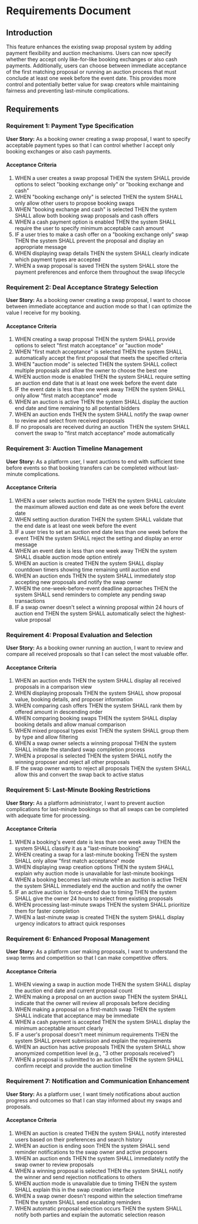 # Requirements Document

## Introduction

This feature enhances the existing swap proposal system by adding payment flexibility and auction mechanisms. Users can now specify whether they accept only like-for-like booking exchanges or also cash payments. Additionally, users can choose between immediate acceptance of the first matching proposal or running an auction process that must conclude at least one week before the event date. This provides more control and potentially better value for swap creators while maintaining fairness and preventing last-minute complications.

## Requirements

### Requirement 1: Payment Type Specification

**User Story:** As a booking owner creating a swap proposal, I want to specify acceptable payment types so that I can control whether I accept only booking exchanges or also cash payments.

#### Acceptance Criteria

1. WHEN a user creates a swap proposal THEN the system SHALL provide options to select "booking exchange only" or "booking exchange and cash"
2. WHEN "booking exchange only" is selected THEN the system SHALL only allow other users to propose booking swaps
3. WHEN "booking exchange and cash" is selected THEN the system SHALL allow both booking swap proposals and cash offers
4. WHEN a cash payment option is enabled THEN the system SHALL require the user to specify minimum acceptable cash amount
5. IF a user tries to make a cash offer on a "booking exchange only" swap THEN the system SHALL prevent the proposal and display an appropriate message
6. WHEN displaying swap details THEN the system SHALL clearly indicate which payment types are accepted
7. WHEN a swap proposal is saved THEN the system SHALL store the payment preferences and enforce them throughout the swap lifecycle

### Requirement 2: Deal Acceptance Strategy Selection

**User Story:** As a booking owner creating a swap proposal, I want to choose between immediate acceptance and auction mode so that I can optimize the value I receive for my booking.

#### Acceptance Criteria

1. WHEN creating a swap proposal THEN the system SHALL provide options to select "first match acceptance" or "auction mode"
2. WHEN "first match acceptance" is selected THEN the system SHALL automatically accept the first proposal that meets the specified criteria
3. WHEN "auction mode" is selected THEN the system SHALL collect multiple proposals and allow the owner to choose the best one
4. WHEN auction mode is enabled THEN the system SHALL require setting an auction end date that is at least one week before the event date
5. IF the event date is less than one week away THEN the system SHALL only allow "first match acceptance" mode
6. WHEN an auction is active THEN the system SHALL display the auction end date and time remaining to all potential bidders
7. WHEN an auction ends THEN the system SHALL notify the swap owner to review and select from received proposals
8. IF no proposals are received during an auction THEN the system SHALL convert the swap to "first match acceptance" mode automatically

### Requirement 3: Auction Timeline Management

**User Story:** As a platform user, I want auctions to end with sufficient time before events so that booking transfers can be completed without last-minute complications.

#### Acceptance Criteria

1. WHEN a user selects auction mode THEN the system SHALL calculate the maximum allowed auction end date as one week before the event date
2. WHEN setting auction duration THEN the system SHALL validate that the end date is at least one week before the event
3. IF a user tries to set an auction end date less than one week before the event THEN the system SHALL reject the setting and display an error message
4. WHEN an event date is less than one week away THEN the system SHALL disable auction mode option entirely
5. WHEN an auction is created THEN the system SHALL display countdown timers showing time remaining until auction end
6. WHEN an auction ends THEN the system SHALL immediately stop accepting new proposals and notify the swap owner
7. WHEN the one-week-before-event deadline approaches THEN the system SHALL send reminders to complete any pending swap transactions
8. IF a swap owner doesn't select a winning proposal within 24 hours of auction end THEN the system SHALL automatically select the highest-value proposal

### Requirement 4: Proposal Evaluation and Selection

**User Story:** As a booking owner running an auction, I want to review and compare all received proposals so that I can select the most valuable offer.

#### Acceptance Criteria

1. WHEN an auction ends THEN the system SHALL display all received proposals in a comparison view
2. WHEN displaying proposals THEN the system SHALL show proposal value, booking details, and proposer information
3. WHEN comparing cash offers THEN the system SHALL rank them by offered amount in descending order
4. WHEN comparing booking swaps THEN the system SHALL display booking details and allow manual comparison
5. WHEN mixed proposal types exist THEN the system SHALL group them by type and allow filtering
6. WHEN a swap owner selects a winning proposal THEN the system SHALL initiate the standard swap completion process
7. WHEN a proposal is selected THEN the system SHALL notify the winning proposer and reject all other proposals
8. IF the swap owner wants to reject all proposals THEN the system SHALL allow this and convert the swap back to active status

### Requirement 5: Last-Minute Booking Restrictions

**User Story:** As a platform administrator, I want to prevent auction complications for last-minute bookings so that all swaps can be completed with adequate time for processing.

#### Acceptance Criteria

1. WHEN a booking's event date is less than one week away THEN the system SHALL classify it as a "last-minute booking"
2. WHEN creating a swap for a last-minute booking THEN the system SHALL only allow "first match acceptance" mode
3. WHEN displaying swap creation options THEN the system SHALL explain why auction mode is unavailable for last-minute bookings
4. WHEN a booking becomes last-minute while an auction is active THEN the system SHALL immediately end the auction and notify the owner
5. IF an active auction is force-ended due to timing THEN the system SHALL give the owner 24 hours to select from existing proposals
6. WHEN processing last-minute swaps THEN the system SHALL prioritize them for faster completion
7. WHEN a last-minute swap is created THEN the system SHALL display urgency indicators to attract quick responses

### Requirement 6: Enhanced Proposal Management

**User Story:** As a platform user making proposals, I want to understand the swap terms and competition so that I can make competitive offers.

#### Acceptance Criteria

1. WHEN viewing a swap in auction mode THEN the system SHALL display the auction end date and current proposal count
2. WHEN making a proposal on an auction swap THEN the system SHALL indicate that the owner will review all proposals before deciding
3. WHEN making a proposal on a first-match swap THEN the system SHALL indicate that acceptance may be immediate
4. WHEN a cash payment is accepted THEN the system SHALL display the minimum acceptable amount clearly
5. IF a user's proposal doesn't meet minimum requirements THEN the system SHALL prevent submission and explain the requirements
6. WHEN an auction has active proposals THEN the system SHALL show anonymized competition level (e.g., "3 other proposals received")
7. WHEN a proposal is submitted to an auction THEN the system SHALL confirm receipt and provide the auction timeline

### Requirement 7: Notification and Communication Enhancement

**User Story:** As a platform user, I want timely notifications about auction progress and outcomes so that I can stay informed about my swaps and proposals.

#### Acceptance Criteria

1. WHEN an auction is created THEN the system SHALL notify interested users based on their preferences and search history
2. WHEN an auction is ending soon THEN the system SHALL send reminder notifications to the swap owner and active proposers
3. WHEN an auction ends THEN the system SHALL immediately notify the swap owner to review proposals
4. WHEN a winning proposal is selected THEN the system SHALL notify the winner and send rejection notifications to others
5. WHEN auction mode is unavailable due to timing THEN the system SHALL explain this in the swap creation interface
6. WHEN a swap owner doesn't respond within the selection timeframe THEN the system SHALL send escalating reminders
7. WHEN automatic proposal selection occurs THEN the system SHALL notify both parties and explain the automatic selection reason